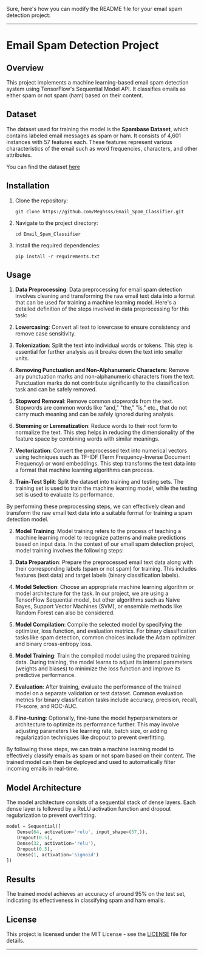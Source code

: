 Sure, here's how you can modify the README file for your email spam detection project:

---

# Email Spam Detection Project

## Overview

This project implements a machine learning-based email spam detection system using TensorFlow's Sequential Model API. It classifies emails as either spam or not spam (ham) based on their content.

## Dataset

The dataset used for training the model is the **Spambase Dataset**, which contains labeled email messages as spam or ham. It consists of 4,601 instances with 57 features each. These features represent various characteristics of the email such as word frequencies, characters, and other attributes.

You can find the dataset [here](https://drive.google.com/drive/folders/1bRuM2RJ3CGD5_PtnIr7jVbC5kOJW5o6x)

## Installation

1. Clone the repository:

   ```
   git clone https://github.com/Meghsss/Email_Spam_Classifier.git
   ```

2. Navigate to the project directory:

   ```
   cd Email_Spam_Classifier
   ```
   
3. Install the required dependencies:

   ```
   pip install -r requirements.txt

   ```


## Usage

1. **Data Preprocessing**: Data preprocessing for email spam detection involves cleaning and transforming the raw email text data into a format that can be used for training a machine learning model. Here's a detailed definition of the steps involved in data preprocessing for this task:

1. **Lowercasing**: Convert all text to lowercase to ensure consistency and remove case sensitivity.

2. **Tokenization**: Split the text into individual words or tokens. This step is essential for further analysis as it breaks down the text into smaller units.

3. **Removing Punctuation and Non-Alphanumeric Characters**: Remove any punctuation marks and non-alphanumeric characters from the text. Punctuation marks do not contribute significantly to the classification task and can be safely removed.

4. **Stopword Removal**: Remove common stopwords from the text. Stopwords are common words like "and," "the," "is," etc., that do not carry much meaning and can be safely ignored during analysis.

5. **Stemming or Lemmatization**: Reduce words to their root form to normalize the text. This step helps in reducing the dimensionality of the feature space by combining words with similar meanings.

6. **Vectorization**: Convert the preprocessed text into numerical vectors using techniques such as TF-IDF (Term Frequency-Inverse Document Frequency) or word embeddings. This step transforms the text data into a format that machine learning algorithms can process.

7. **Train-Test Split**: Split the dataset into training and testing sets. The training set is used to train the machine learning model, while the testing set is used to evaluate its performance.

By performing these preprocessing steps, we can effectively clean and transform the raw email text data into a suitable format for training a spam detection model.

2. **Model Training**: Model training refers to the process of teaching a machine learning model to recognize patterns and make predictions based on input data. In the context of our email spam detection project, model training involves the following steps:

1. **Data Preparation**: Prepare the preprocessed email text data along with their corresponding labels (spam or not spam) for training. This includes features (text data) and target labels (binary classification labels).

2. **Model Selection**: Choose an appropriate machine learning algorithm or model architecture for the task. In our project, we are using a TensorFlow Sequential model, but other algorithms such as Naive Bayes, Support Vector Machines (SVM), or ensemble methods like Random Forest can also be considered.

3. **Model Compilation**: Compile the selected model by specifying the optimizer, loss function, and evaluation metrics. For binary classification tasks like spam detection, common choices include the Adam optimizer and binary cross-entropy loss.

4. **Model Training**: Train the compiled model using the prepared training data. During training, the model learns to adjust its internal parameters (weights and biases) to minimize the loss function and improve its predictive performance.

5. **Evaluation**: After training, evaluate the performance of the trained model on a separate validation or test dataset. Common evaluation metrics for binary classification tasks include accuracy, precision, recall, F1-score, and ROC-AUC.

6. **Fine-tuning**: Optionally, fine-tune the model hyperparameters or architecture to optimize its performance further. This may involve adjusting parameters like learning rate, batch size, or adding regularization techniques like dropout to prevent overfitting.

By following these steps, we can train a machine learning model to effectively classify emails as spam or not spam based on their content. The trained model can then be deployed and used to automatically filter incoming emails in real-time.


## Model Architecture

The model architecture consists of a sequential stack of dense layers. Each dense layer is followed by a ReLU activation function and dropout regularization to prevent overfitting.

```python
model = Sequential([
    Dense(64, activation='relu', input_shape=(57,)),
    Dropout(0.5),
    Dense(32, activation='relu'),
    Dropout(0.5),
    Dense(1, activation='sigmoid')
])
```

## Results

The trained model achieves an accuracy of around 95% on the test set, indicating its effectiveness in classifying spam and ham emails.

## License

This project is licensed under the MIT License - see the [LICENSE](LICENSE) file for details.

---


